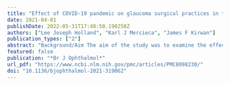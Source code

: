 ```yaml
---
title: "Effect of COVID-19 pandemic on glaucoma surgical practices in the UK"
date: 2021-04-01
publishDate: 2022-05-31T17:48:50.190250Z
authors: ["Lee Joseph Holland", "Karl J Mercieca", "James F Kirwan"]
publication_types: ["2"]
abstract: "Background/Aim The aim of the study was to examine the effect of the COVID-19 pandemic on glaucoma surgical practices within the UK.  Methods A cross-sectional online survey was distributed to all consultant glaucoma specialists who are on the UK and Eire Glaucoma Society contact list. Participants were asked specific questions regarding preferences in glaucoma surgical practices and whether these had changed subsequent to the onset of the COVID-19 pandemic.  Results Trabeculectomy was the procedure of choice for 61 (87%) glaucoma specialists. A total of 51 (73%) respondents reported performing minimally invasive glaucoma surgery (MIGS) procedures before the COVID-19 pandemic. The most commonly performed MIGS procedure was the iStent inject (51%), followed by XEN 45 (36%) and Preserflo (17%). Forty-three (61%) respondents reported modifying their glaucoma surgery practice subsequent to the onset of the COVID-19 pandemic. Of the glaucoma specialists who modified their surgical practices, 21 (43%) specifically reduced the number of trabeculectomies performed. In combination, diode laser (both micropulse and conventional trans-scleral cyclodiode) was the most common alternative procedure. Glaucoma drainage devices, deep sclerectomy and Preserflo were also commonly chosen alternatives.  Conclusion Although trabeculectomy remains the most commonly performed established glaucoma surgery, it is being performed with reduced frequency during the COVID-19 pandemic due to the number of postoperative visits and procedures required. Alternatives such as conventional and micropulse diode laser, glaucoma drainage devices, deep sclerectomy and Preserflo appear to be the favoured alternative procedures."
featured: false
publication: "*Br J Ophthalmol*"
url_pdf: "https://www.ncbi.nlm.nih.gov/pmc/articles/PMC8098230/"
doi: "10.1136/bjophthalmol-2021-319062"
---
```


